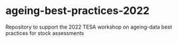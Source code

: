 # ageing-best-practices-2022
Repository to support the 2022 TESA workshop on ageing-data best practices for stock assessments
